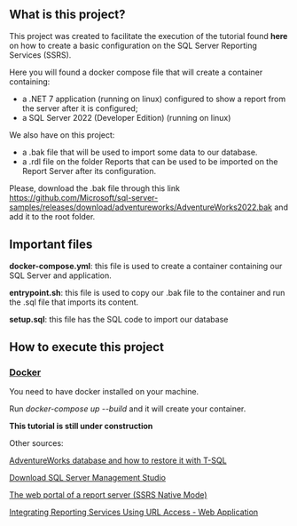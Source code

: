 ## What is this project?
This project was created to facilitate the execution of the tutorial found **here** on how to create a basic configuration on the SQL Server Reporting Services (SSRS).

Here you will found a docker compose file that will create a container containing:

-  a .NET 7 application (running on linux) configured to show a report from the server after it is configured;
- a SQL Server 2022 (Developer Edition) (running on linux)

We also have on this project:
- a .bak file that will be used to import some data to our database.
- a .rdl file on the folder Reports that can be used to be imported on the Report Server after its configuration.

Please, download the .bak file through this link https://github.com/Microsoft/sql-server-samples/releases/download/adventureworks/AdventureWorks2022.bak and add it to the root folder.

## Important files
**docker-compose.yml**: this file is used to create a container containing our SQL Server and application. 

**entrypoint.sh**: this file is used to copy our .bak file to the container and run the .sql file that imports its content. 

**setup.sql**: this file has the SQL code to import our database

## How to execute this project

### [Docker](https://docs.docker.com/desktop/install/windows-install/)
You need to have docker installed on your machine.

Run *docker-compose up --build* and it will create your container.

**This tutorial is still under construction**

Other sources:

[AdventureWorks database and how to restore it with T-SQL](https://learn.microsoft.com/en-us/sql/samples/adventureworks-install-configure?view=sql-server-ver16&tabs=tsql)

[Download SQL Server Management Studio](https://learn.microsoft.com/en-us/sql/ssms/download-sql-server-management-studio-ssms?view=sql-server-ver16)

[The web portal of a report server (SSRS Native Mode)](https://learn.microsoft.com/en-us/sql/reporting-services/web-portal-ssrs-native-mode?view=sql-server-ver16)

[Integrating Reporting Services Using URL Access - Web Application](https://learn.microsoft.com/en-us/sql/reporting-services/application-integration/integrating-reporting-services-using-url-access-web-application?view=sql-server-ver16)
